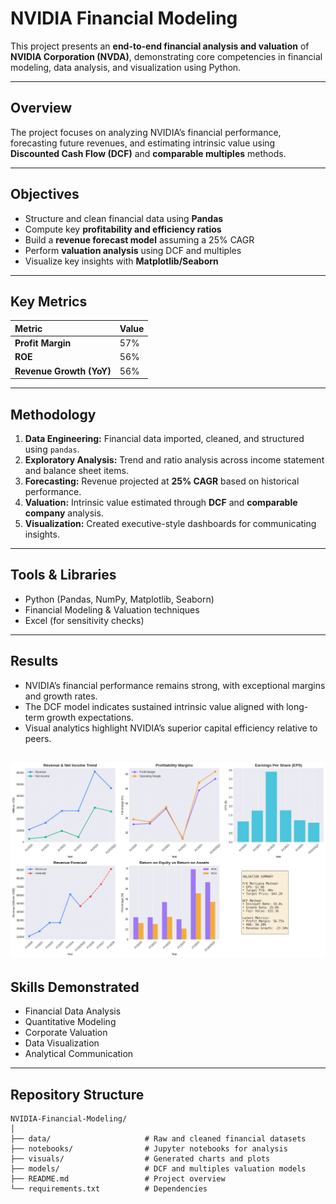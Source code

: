 
# NVIDIA Financial Modeling

This project presents an **end-to-end financial analysis and valuation** of **NVIDIA Corporation (NVDA)**, demonstrating core competencies in financial modeling, data analysis, and visualization using Python.

---

## Overview

The project focuses on analyzing NVIDIA’s financial performance, forecasting future revenues, and estimating intrinsic value using **Discounted Cash Flow (DCF)** and **comparable multiples** methods.

---

## Objectives

* Structure and clean financial data using **Pandas**
* Compute key **profitability and efficiency ratios**
* Build a **revenue forecast model** assuming a 25% CAGR
* Perform **valuation analysis** using DCF and multiples
* Visualize key insights with **Matplotlib/Seaborn**

---

## Key Metrics

| Metric                   | Value |
| :----------------------- | :---- |
| **Profit Margin**        | 57%   |
| **ROE**                  | 56%   |
| **Revenue Growth (YoY)** | 56%   |

---

## Methodology

1. **Data Engineering:** Financial data imported, cleaned, and structured using `pandas`.
2. **Exploratory Analysis:** Trend and ratio analysis across income statement and balance sheet items.
3. **Forecasting:** Revenue projected at **25% CAGR** based on historical performance.
4. **Valuation:** Intrinsic value estimated through **DCF** and **comparable company** analysis.
5. **Visualization:** Created executive-style dashboards for communicating insights.

---

## Tools & Libraries

* Python (Pandas, NumPy, Matplotlib, Seaborn)
* Financial Modeling & Valuation techniques
* Excel (for sensitivity checks)

---

## Results

* NVIDIA’s financial performance remains strong, with exceptional margins and growth rates.
* The DCF model indicates sustained intrinsic value aligned with long-term growth expectations.
* Visual analytics highlight NVIDIA’s superior capital efficiency relative to peers.

![NVDA Visualiztion](NVDA.png)
---

## Skills Demonstrated

* Financial Data Analysis
* Quantitative Modeling
* Corporate Valuation
* Data Visualization
* Analytical Communication

---

## Repository Structure

```
NVIDIA-Financial-Modeling/
│
├── data/                     # Raw and cleaned financial datasets
├── notebooks/                # Jupyter notebooks for analysis
├── visuals/                  # Generated charts and plots
├── models/                   # DCF and multiples valuation models
├── README.md                 # Project overview
└── requirements.txt          # Dependencies
```
